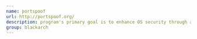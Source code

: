 ```yaml
---
name: portspoof
url: http://portspoof.org/
description: program's primary goal is to enhance OS security through a set of new techniques. URL : http://portspoof.org/ Groups : blackarch blackarch-defensive blackarch-spoof
group: blackarch
---
```

